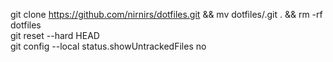 git clone https://github.com/nirnirs/dotfiles.git && mv dotfiles/.git . && rm -rf dotfiles  
git reset --hard HEAD  
git config --local status.showUntrackedFiles no  
